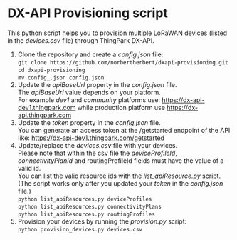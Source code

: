 # DX-API Provisioning script

This python script helps you to provision multiple LoRaWAN devices (listed in the _devices.csv_ file) through ThingPark DX-API.

1. Clone the repository and create a _config.json_ file:  
   `git clone https://github.com/norbertherbert/dxapi-provisioning.git`  
   `cd dxapi-provisioning`  
   `mv config_.json config.json`
2. Update the _apiBaseUrl_ property in the _config.json_ file.  
   The _apiBaseUrl_ value depends on your platform.  
   For example _dev1_ and _community_ platforms use: https://dx-api-dev1.thingpark.com while production platform use https://dx-api.thingpark.com
3. Update the _token_ property in the _config.json_ file.  
   You can generate an access token at the /getstarted endpoint of the API like: https://dx-api-dev1.thingpark.com/getstarted
4. Update/replace the _devices.csv_ file with your devices.  
   Please note that within the csv file the _deviceProfileId_, _connectivityPlanId_ and routingProfileId fields must have the value of a valid id.  
   You can list the valid resource ids with the _list_apiResource.py_ script.  
   (The script works only after you updated your _token_ in the _config.json_ file.)  
   `python list_apiResources.py deviceProfiles`  
   `python list_apiResources.py connectivityPlans`  
   `python list_apiResources.py routingProfiles`
5. Provision your devices by running the _provision.py_ script:  
   `python provision_devices.py devices.csv`
